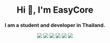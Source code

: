 <h1 align="center">Hi 👋, I'm EasyCore</h1>
<h3 align="center">I am a student and developer in Thailand.</h3>

<p align="center">
  <a href="https://www.c-language.org" target="_blank"><img src="https://img.shields.io/badge/C-A9BACD?style=for-the-badge&logo=c&logoColor=white"></a>
  <a href="https://isocpp.org" target="_blank"><img src="https://img.shields.io/badge/C%2B%2B-00599C?style=for-the-badge&logo=c%2B%2B&logoColor=white"></a>
  <a href="https://www.python.org"><img src="https://img.shields.io/badge/Python-3e809c?style=for-the-badge&logo=python&logoColor=white"></a>
  <a href="https://www.cmake.org"><img src="https://img.shields.io/badge/CMake-e22f1e?style=for-the-badge&logo=cmake&logoColor=white"></a>
  <a href="https://www.figma.com"><img src="https://img.shields.io/badge/Figma-8800e7?style=for-the-badge&logo=figma&logoColor=white"></a>
  <a href="https://www.linux.org/"><img src="https://img.shields.io/badge/Linux-FCC624?style=for-the-badge&logo=linux&logoColor=black"></a>
</p>
